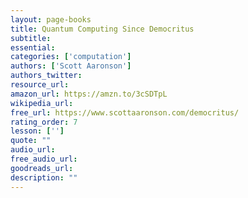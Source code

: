 ```yaml
---
layout: page-books
title: Quantum Computing Since Democritus
subtitle: 
essential: 
categories: ['computation']
authors: ['Scott Aaronson']
authors_twitter: 
resource_url: 
amazon_url: https://amzn.to/3cSDTpL
wikipedia_url: 
free_url: https://www.scottaaronson.com/democritus/
rating_order: 7
lesson: ['']
quote: ""
audio_url: 
free_audio_url: 
goodreads_url: 
description: ""
---
```

